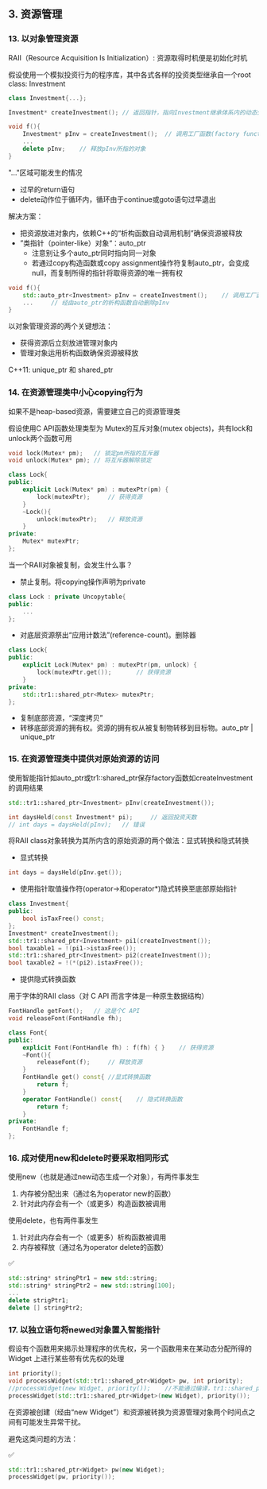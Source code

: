 ## 3. 资源管理

### 13. 以对象管理资源

RAII（Resource Acquisition Is Initialization）: 资源取得时机便是初始化时机

假设使用一个模拟投资行为的程序库，其中各式各样的投资类型继承自一个root class: Investment

```cpp
class Investment{...};

Investment* createInvestment();	// 返回指针，指向Investment继承体系内的动态分配对象。调用者有责任删除它。

void f(){
    Investment* pInv = createInvestment();	// 调用工厂函数(factory function)
    ...
    delete pInv;	// 释放pInv所指的对象
}
```

"..."区域可能发生的情况

- 过早的return语句
- delete动作位于循环内，循环由于continue或goto语句过早退出

解决方案：

- 把资源放进对象内，依赖C++的“析构函数自动调用机制”确保资源被释放
- ”类指针（pointer-like）对象“：auto_ptr
  - 注意别让多个auto_ptr同时指向同一对象
  - 若通过copy构造函数或copy assignment操作符复制auto_ptr，会变成null，而复制所得的指针将取得资源的唯一拥有权

```cpp
void f(){
    std::auto_ptr<Investment> pInv = createInvestment();	// 调用工厂函数(factory function)
    ...		// 经由auto_ptr的析构函数自动删除pInv
}
```

以对象管理资源的两个关键想法：

- 获得资源后立刻放进管理对象内
- 管理对象运用析构函数确保资源被释放

C++11: unique_ptr 和 shared_ptr

### 14. 在资源管理类中小心copying行为

如果不是heap-based资源，需要建立自己的资源管理类

假设使用C API函数处理类型为 Mutex的互斥对象(mutex objects)，共有lock和unlock两个函数可用

```cpp
void lock(Mutex* pm);	// 锁定pm所指的互斥器
void unlock(Mutex* pm);	// 将互斥器解除锁定

class Lock{
public:
    explicit Lock(Mutex* pm) : mutexPtr(pm) {
        lock(mutexPtr);		// 获得资源
    }
    ~Lock(){
        unlock(mutexPtr);	// 释放资源
    }
private:
    Mutex* mutexPtr;
};
```

当一个RAII对象被复制，会发生什么事？

- 禁止复制。将copying操作声明为private

```cpp
class Lock : private Uncopytable{
public:
    ...
};
```

- 对底层资源祭出“应用计数法”(reference-count)。删除器

```cpp
class Lock{
public:
    explicit Lock(Mutex* pm) : mutexPtr(pm, unlock) {
        lock(mutexPtr.get());		// 获得资源
    }
private:
    std::tr1::shared_ptr<Mutex> mutexPtr;
};
```

- 复制底部资源，“深度拷贝”
- 转移底部资源的拥有权。资源的拥有权从被复制物转移到目标物。auto_ptr | unique_ptr

### 15. 在资源管理类中提供对原始资源的访问

使用智能指针如auto_ptr或tr1::shared_ptr保存factory函数如createInvestment的调用结果

```cpp
std::tr1::shared_ptr<Investment> pInv(createInvestment());

int daysHeld(const Investment* pi);		// 返回投资天数
// int days = daysHeld(pInv);	// 错误
```

将RAII class对象转换为其所内含的原始资源的两个做法：显式转换和隐式转换

- 显式转换

```cpp
int days = daysHeld(pInv.get());
```

- 使用指针取值操作符(operator->和operator*)隐式转换至底部原始指针

```cpp
class Investment{
public:
    bool isTaxFree() const;
};
Investment* createInvestment();
std::tr1::shared_ptr<Investment> pi1(createInvestment());
bool taxable1 = !(pi1->istaxFree());
std::tr1::shared_ptr<Investment> pi2(createInvestment());
bool taxable2 = !(*(pi2).istaxFree());
```

- 提供隐式转换函数

用于字体的RAII class（对 C API 而言字体是一种原生数据结构）

```cpp
FontHandle getFont();	// 这是个C API
void releaseFont(FontHandle fh);

class Font{
public:
    explicit Font(FontHandle fh) : f(fh) { }	// 获得资源
    ~Font(){
        releaseFont(f);		// 释放资源
    }
    FontHandle get() const{	//显式转换函数
        return f;
    }
    operator FontHandle() const{	// 隐式转换函数
        return f;
    }
private:
    FontHandle f;
};
```

### 16. 成对使用new和delete时要采取相同形式

使用new（也就是通过new动态生成一个对象），有两件事发生

1. 内存被分配出来（通过名为operator new的函数）
2. 针对此内存会有一个（或更多）构造函数被调用

使用delete，也有两件事发生

1. 针对此内存会有一个（或更多）析构函数被调用
2. 内存被释放（通过名为operator delete的函数）

✅

```cpp
std::string* stringPtr1 = new std::string;
std::string* stringPtr2 = new std::string[100];
...
delete strigPtr1;
delete [] stringPtr2;
```

### 17. 以独立语句将newed对象置入智能指针

假设有个函数用来揭示处理程序的优先权，另一个函数用来在某动态分配所得的 Widget 上进行某些带有优先权的处理

```cpp
int priority();
void processWidget(std::tr1::shared_ptr<Widget> pw, int priority);
//processWidget(new Widget, priority());	//不能通过编译，tr1::shared_ptr构造函数是个explicit构造函数
processWidget(std::tr1::shared_ptr<Widget>(new Widget), priority());
```

在资源被创建（经由“new Widget”）和资源被转换为资源管理对象两个时间点之间有可能发生异常干扰。

避免这类问题的方法：

✅

```cpp
std::tr1::shared_ptr<Widget> pw(new Widget);
processWidget(pw, priority());
```

